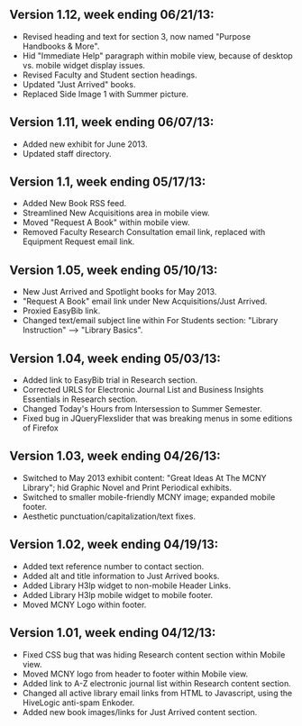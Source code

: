 Version 1.12, week ending 06/21/13:
-----------------------------
* Revised heading and text for section 3, now named "Purpose Handbooks & More".
* Hid "Immediate Help" paragraph within mobile view, because of desktop vs. mobile widget display issues.
* Revised Faculty and Student section headings.
* Updated "Just Arrived" books.
* Replaced Side Image 1 with Summer picture.


Version 1.11, week ending 06/07/13:
-----------------------------
* Added new exhibit for June 2013.
* Updated staff directory.


Version 1.1, week ending 05/17/13:
-----------------------------
* Added New Book RSS feed.
* Streamlined New Acquisitions area in mobile view.
* Moved "Request A Book" within mobile view.
* Removed Faculty Research Consultation email link, replaced with Equipment Request email link.


Version 1.05, week ending 05/10/13:
-----------------------------
* New Just Arrived and Spotlight books for May 2013.
* "Request A Book" email link under New Acquisitions/Just Arrived.
* Proxied EasyBib link.
* Changed text/email subject line within For Students section: "Library Instruction" --> "Library Basics".

Version 1.04, week ending 05/03/13:
-----------------------------
* Added link to EasyBib trial in Research section.
* Corrected URLS for Electronic Journal List and Business Insights Essentials in Research section.
* Changed Today's Hours from Intersession to Summer Semester.
* Fixed bug in JQueryFlexslider that was breaking menus in some editions of Firefox

Version 1.03, week ending 04/26/13:
-----------------------------
* Switched to May 2013 exhibit content: "Great Ideas At The MCNY Library"; hid Graphic Novel and Print Periodical exhibits.
* Switched to smaller mobile-friendly MCNY image; expanded mobile footer.
* Aesthetic punctuation/capitalization/text fixes.

Version 1.02, week ending 04/19/13:
-----------------------------
* Added text reference number to contact section.
* Added alt and title information to Just Arrived books.
* Added Library H3lp widget to non-mobile Header Links.
* Added Library H3lp mobile widget to mobile footer.
* Moved MCNY Logo within footer.

Version 1.01, week ending 04/12/13:
-----------------------------
* Fixed CSS bug that was hiding Research content section within Mobile view.  
* Moved MCNY logo from header to footer within Mobile view.  
* Added link to A-Z electronic journal list within Research content section.  
* Changed all active library email links from HTML to Javascript, using the HiveLogic anti-spam Enkoder.  
* Added new book images/links for Just Arrived content section.  
